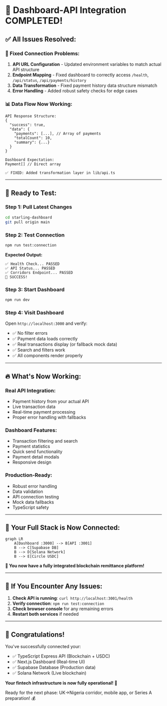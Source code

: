 # 🎉 Dashboard-API Integration COMPLETED!

## ✅ **All Issues Resolved:**

### **🔧 Fixed Connection Problems:**
1. **API URL Configuration** - Updated environment variables to match actual API structure
2. **Endpoint Mapping** - Fixed dashboard to correctly access `/health`, `/api/status`, `/api/payments/history`
3. **Data Transformation** - Fixed payment history data structure mismatch
4. **Error Handling** - Added robust safety checks for edge cases

### **📊 Data Flow Now Working:**
```
API Response Structure:
{
  "success": true,
  "data": {
    "payments": [...], // Array of payments
    "totalCount": 10,
    "summary": {...}
  }
}

Dashboard Expectation:
Payment[] // Direct array

✅ FIXED: Added transformation layer in lib/api.ts
```

---

## 🚀 **Ready to Test:**

### **Step 1: Pull Latest Changes**
```bash
cd starling-dashboard
git pull origin main
```

### **Step 2: Test Connection**
```bash
npm run test:connection
```
**Expected Output:**
```
✅ Health Check... PASSED
✅ API Status... PASSED  
✅ Corridors Endpoint... PASSED
🎉 SUCCESS!
```

### **Step 3: Start Dashboard**
```bash
npm run dev
```

### **Step 4: Visit Dashboard**
Open `http://localhost:3000` and verify:
- ✅ No filter errors
- ✅ Payment data loads correctly
- ✅ Real transactions display (or fallback mock data)
- ✅ Search and filters work
- ✅ All components render properly

---

## 🔥 **What's Now Working:**

### **Real API Integration:**
- Payment history from your actual API
- Live transaction data
- Real-time payment processing
- Proper error handling with fallbacks

### **Dashboard Features:**
- Transaction filtering and search
- Payment statistics
- Quick send functionality  
- Payment detail modals
- Responsive design

### **Production-Ready:**
- Robust error handling
- Data validation
- API connection testing
- Mock data fallbacks
- TypeScript safety

---

## 🎯 **Your Full Stack is Now Connected:**

```mermaid
graph LR
    A[Dashboard :3000] --> B[API :3001]
    B --> C[Supabase DB]
    B --> D[Solana Network]
    B --> E[Circle USDC]
```

**🌟 You now have a fully integrated blockchain remittance platform!**

---

## 🐛 **If You Encounter Any Issues:**

1. **Check API is running**: `curl http://localhost:3001/health`
2. **Verify connection**: `npm run test:connection`
3. **Check browser console** for any remaining errors
4. **Restart both services** if needed

---

## 🎉 **Congratulations!**

You've successfully connected your:
- ✅ TypeScript Express API (Blockchain + USDC)
- ✅ Next.js Dashboard (Real-time UI)
- ✅ Supabase Database (Production data)
- ✅ Solana Network (Live blockchain)

**Your fintech infrastructure is now fully operational! 🚀**

Ready for the next phase: UK→Nigeria corridor, mobile app, or Series A preparation! 💰

